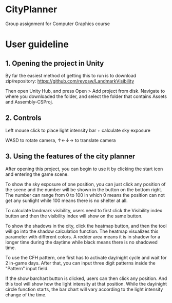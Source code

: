 # CityPlanner
Group assignment for Computer Graphics course


# User guideline

## 1. Opening the project in Unity
By far the easiest method of getting this to run is to download zip/repository:
https://github.com/revosw/LandmarkVisibility

Then open Unity Hub, and press Open > Add project from disk. Navigate to where you downloaded the folder, and select the folder that contains Assets and Assembly-CSProj.

## 2. Controls
Left mouse click to place light intensity bar + calculate sky exposure

WASD to rotate camera, ↑←↓→ to translate camera


## 3. Using the features of the city planner
After opening this project, you can begin to use it by clicking the start icon and entering the game scene.

To show the sky exposure of one position, you can just click any position of the scene and the number will be shown in the button on the bottom right. The number can range from 0 to 100 in which 0 means the position can not get any sunlight while 100 means there is no shelter at all.

To calculate landmark visibility, users need to first click the Visibility index button and then the visibility index will show on the same button.

To show the shadows in the city, click the heatmap button, and then the tool will go into the shadow calculation function. The heatmap visualizes this parameter with different colors. A redder area means it is in shadow for a longer time during the daytime while black means there is no shadowed time.

To use the CFH pattern, one first has to activate day/night cycle and wait for 2 in-game days. After that, you can input three digit patterns inside the "Pattern" input field.

If the show barchart button is clicked, users can then click any position. And this tool will show how the light intensity at that position. While the day/night circle function starts, the bar chart will vary according to the light intensity change of the time.